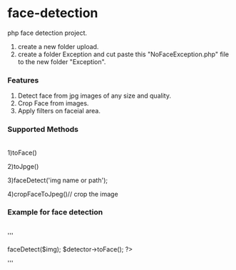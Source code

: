 






















# face-detection
php face detection project.

1) create a new folder upload.
2) create a folder Exception and cut paste this "NoFaceException.php" file to the new folder "Exception".


<b><h3>Features</h3></b>  
1. Detect face from jpg images of any size and quality.  
2. Crop Face from images. 
3. Apply filters on faceial area.  

<b><h3>Supported Methods</h3></b>  
1)toFace()

2)toJpge()

3)faceDetect('img name or path');

4)cropFaceToJpeg()// crop the image 



<b><h3>Example for face detection </h3></b>  
'''
<?php  

include "FaceDetector.php";

$img=$_POST['img']; //image name  

$detector = new svay\FaceDetector('detection.dat');

$detector->faceDetect($img);

$detector->toFace();   

?>  
'''
